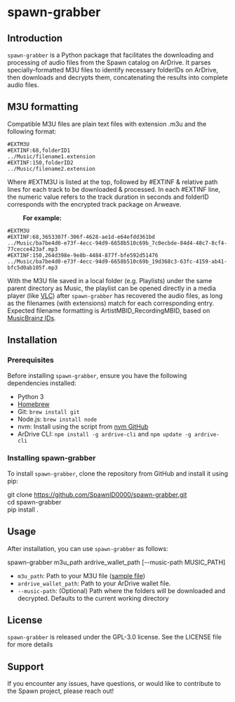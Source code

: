 # spawn-grabber

## Introduction
`spawn-grabber` is a Python package that facilitates the downloading and processing of audio files from the Spawn catalog on ArDrive. It parses specially-formatted M3U files to identify necessary folderIDs on ArDrive, then downloads and decrypts them, concatenating the results into complete audio files.

## M3U formatting
Compatible M3U files are plain text files with extension .m3u and the following format:
```
#EXTM3U
#EXTINF:68,folderID1
../Music/filename1.extension
#EXTINF:150,folderID2
../Music/filename2.extension
```
Where #EXTM3U is listed at the top, followed by #EXTINF & relative path lines for each track to be downloaded & processed.  In each #EXTINF line, the numeric value refers to the track duration in seconds and folderID corresponds with the encrypted track package on Arweave.
  
&nbsp;&nbsp;&nbsp;&nbsp;&nbsp;&nbsp;&nbsp;&nbsp; **For example:**
```
#EXTM3U
#EXTINF:68,3653307f-306f-4628-ae1d-e64efdd361bd
../Music/ba7be4d0-e73f-4ecc-94d9-6658b510c69b_7c0ecbde-84d4-48c7-8cf4-77cecce423af.mp3
#EXTINF:150,264d398e-9e8b-4484-877f-bfe592d51476
../Music/ba7be4d0-e73f-4ecc-94d9-6658b510c69b_19d368c3-63fc-4159-ab41-bfc5d0ab105f.mp3
```
With the M3U file saved in a local folder (e.g. Playlists) under the same parent directory as Music, the playlist can be opened directly in a media player (like [VLC](https://www.videolan.org/vlc/)) after `spawn-grabber` has recovered the audio files, as long as the filenames (with extensions) match for each corresponding entry.  Expected filename formatting is ArtistMBID_RecordingMBID, based on [MusicBrainz IDs](https://musicbrainz.org/doc/MusicBrainz_Identifier).  
  
## Installation

### Prerequisites
Before installing `spawn-grabber`, ensure you have the following dependencies installed:
- Python 3
- [Homebrew](https://brew.sh/)
- Git: `brew install git`
- Node.js: `brew install node`
- nvm: Install using the script from [nvm GitHub](https://github.com/nvm-sh/nvm)
- ArDrive CLI: `npm install -g ardrive-cli` and `npm update -g ardrive-cli`

### Installing spawn-grabber
To install `spawn-grabber`, clone the repository from GitHub and install it using pip:

git clone https://github.com/SpawnID0000/spawn-grabber.git  
cd spawn-grabber  
pip install .


## Usage
After installation, you can use `spawn-grabber` as follows:

spawn-grabber m3u_path ardrive_wallet_path [--music-path MUSIC_PATH]

- `m3u_path`: Path to your M3U file ([sample file](https://github.com/SpawnID0000/spawn-grabber/blob/main/spawn-ardrive_30Hz.m3u))
- `ardrive_wallet_path`: Path to your ArDrive wallet file.
- `--music-path`: (Optional) Path where the folders will be downloaded and decrypted. Defaults to the current working directory

## License
`spawn-grabber` is released under the GPL-3.0 license. See the LICENSE file for more details


## Support
If you encounter any issues, have questions, or would like to contribute to the Spawn project, please reach out!
